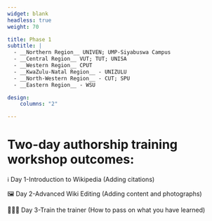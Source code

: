 ```yaml
---
widget: blank
headless: true
weight: 70

title: Phase 1 
subtitle: |
  - __Northern Region__ UNIVEN; UMP-Siyabuswa Campus
  - __Central Region__ VUT; TUT; UNISA
  - __Western Region__ CPUT
  - __KwaZulu-Natal Region__ - UNIZULU
  - __North-Western Region__ - CUT; SPU
  - __Eastern Region__ - WSU

design:
    columns: "2"

---
```


# Two-day authorship training workshop outcomes:

ℹ️ Day 1-Introduction to Wikipedia (Adding citations)

🖼️ Day 2-Advanced Wiki Editing (Adding content and photographs)

👩🏾‍🎓 Day 3-Train the trainer (How to pass on what you have learned)